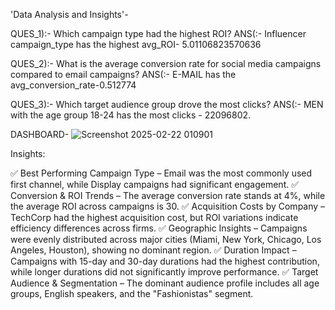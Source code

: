 'Data Analysis and Insights'-

QUES_1):- Which campaign type had the highest ROI? ANS(:- Influencer campaign_type has the highest avg_ROI- 5.01106823570636

QUES_2):- What is the average conversion rate for social media campaigns compared to email campaigns? ANS(:- E-MAIL has the avg_conversion_rate-0.512774

QUES_3):- Which target audience group drove the most clicks? ANS(:- MEN with the age group 18-24 has the most clicks - 22096802.

DASHBOARD-
  ![Screenshot 2025-02-22 010901](https://github.com/user-attachments/assets/cee8eae8-7eac-4017-9925-805076a0762a)



Insights:

✅ Best Performing Campaign Type – Email was the most commonly used first channel, while Display campaigns had significant engagement.
✅ Conversion & ROI Trends – The average conversion rate stands at 4%, while the average ROI across campaigns is 30.
✅ Acquisition Costs by Company – TechCorp had the highest acquisition cost, but ROI variations indicate efficiency differences across firms.
✅ Geographic Insights – Campaigns were evenly distributed across major cities (Miami, New York, Chicago, Los Angeles, Houston), showing no dominant region.
✅ Duration Impact – Campaigns with 15-day and 30-day durations had the highest contribution, while longer durations did not significantly improve performance.
✅ Target Audience & Segmentation – The dominant audience profile includes all age groups, English speakers, and the "Fashionistas" segment.
